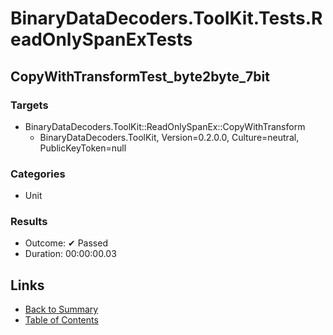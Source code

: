 # BinaryDataDecoders.ToolKit.Tests.ReadOnlySpanExTests

## CopyWithTransformTest_byte2byte_7bit

### Targets

* BinaryDataDecoders.ToolKit::ReadOnlySpanEx::CopyWithTransform
  * BinaryDataDecoders.ToolKit, Version=0.2.0.0, Culture=neutral, PublicKeyToken=null

### Categories

* Unit

### Results

* Outcome: ✔ Passed
* Duration: 00:00:00.03

## Links

* [Back to Summary](../Summary.md)
* [Table of Contents](../../TOC.md)

